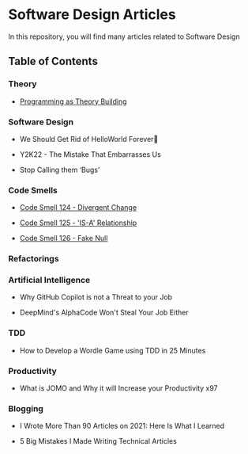 # Software Design Articles

In this repository, you will find many articles related to Software Design

## Table of Contents

### Theory

* [Programming as Theory Building](/Articles/Theory/Programming%20as%20Theory%20Building/Programming%20as%20Theory%20Building.md)

### Software Design

* We Should Get Rid of HelloWorld Forever💩

* Y2K22 - The Mistake That Embarrasses Us

* Stop Calling them ‘Bugs’

### Code Smells 

* [Code Smell 124 - Divergent Change](/Articles/Code%20Smells/Code%20Smell%20124%20-%20Divergent%20Change/Code%20Smell%20124%20-%20Divergent%20Change.md)

* [Code Smell 125 - 'IS-A' Relationship](/Articles/Code%20Smells/Code%20Smell%20125%20-%20'IS-A'%20Relationship/Code%20Smell%20125%20-%20'IS-A'%20Relationship.md)

* [Code Smell 126 - Fake Null](/Articles/Code%20Smells/Code%20Smell%20126%20-%20Fake%20Null%20Object/Code%20Smell%20126%20-%20Fake%20Null%20Object.md)

### Refactorings

### Artificial Intelligence

* Why GitHub Copilot is not a Threat to your Job

* DeepMind's AlphaCode Won't Steal Your Job Either

### TDD

* How to Develop a Wordle Game using TDD in 25 Minutes

### Productivity

* What is JOMO and Why it will Increase your Productivity x97

### Blogging

* I Wrote More Than 90 Articles on 2021: Here Is What I Learned

* 5 Big Mistakes I Made Writing Technical Articles

